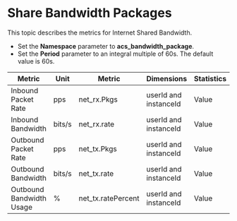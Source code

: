 # Share Bandwidth Packages

This topic describes the metrics for Internet Shared Bandwidth.

-   Set the **Namespace** parameter to **acs\_bandwidth\_package**.
-   Set the **Period** parameter to an integral multiple of 60s. The default value is 60s.

|Metric|Unit|Metric|Dimensions|Statistics|
|------|----|------|----------|----------|
|Inbound Packet Rate|pps|net\_rx.Pkgs|userId and instanceId|Value|
|Inbound Bandwidth|bits/s|net\_rx.rate|userId and instanceId|Value|
|Outbound Packet Rate|pps|net\_tx.Pkgs|userId and instanceId|Value|
|Outbound Bandwidth|bits/s|net\_tx.rate|userId and instanceId|Value|
|Outbound Bandwidth Usage|%|net\_tx.ratePercent|userId and instanceId|Value|

